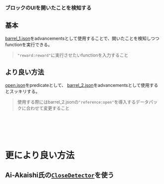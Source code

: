 ### ブロックのUIを開いたことを検知する

## 基本

[barrel_1.json](https://github.com/hikoma0000/detection/blob/main/open_block/barrel_1.json)をadvancementsとして使用することで、開いたことを検知しつつfunctionを実行できる。

> `"reward:reward"`に実行させたいfunctionを入力すること

## より良い方法

[open.json](https://github.com/hikoma0000/detection/blob/main/open_block/open.json)をpredicateとして、
[barrel_2.json](https://github.com/hikoma0000/detection/blob/main/open_block/barrel_2.json)をadvancementsとして使用するとスッキリする。

> 使用する際にはbarrel_2.jsonの`"reference:open"`を導入するデータパックに合わせて変更すること

<br><br><br><br>

# 更により良い方法

## Ai-Akaishi氏の[`CloseDetector`](https://github.com/Ai-Akaishi/CloseDetector)を使う
